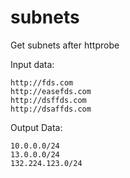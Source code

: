 # subnets
Get subnets after httprobe 


Input data:
```
http://fds.com
http://easefds.com
http://dsffds.com
http://dsaffds.com   
```

Output Data: 
```
10.0.0.0/24
13.0.0.0/24
132.224.123.0/24
```
